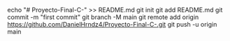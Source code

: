 echo "# Proyecto-Final-C-" >> README.md
git init
git add README.md
git commit -m "first commit"
git branch -M main
git remote add origin https://github.com/DanielHrndz4/Proyecto-Final-C-.git
git push -u origin main
